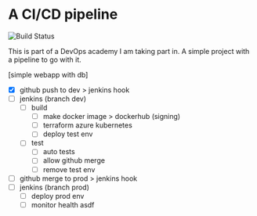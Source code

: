 # A CI/CD pipeline
![Build Status](https://jenkins-gl.bluecom.dev/buildStatus/icon?job=final-project%2Fdev)

This is part of a DevOps academy I am taking part in. A simple project with a pipeline to go with it.

[simple webapp with db]
- [x] github push to dev > jenkins hook
- [ ] jenkins (branch dev)
  - [ ] build
    - [ ] make docker image > dockerhub (signing)
    - [ ] terraform azure kubernetes
    - [ ] deploy test env
  - [ ] test
    - [ ] auto tests
    - [ ] allow github merge
    - [ ] remove test env
- [ ] github merge to prod > jenkins hook
- [ ] jenkins (branch prod)
  - [ ] deploy prod env
  - [ ] monitor health
asdf
